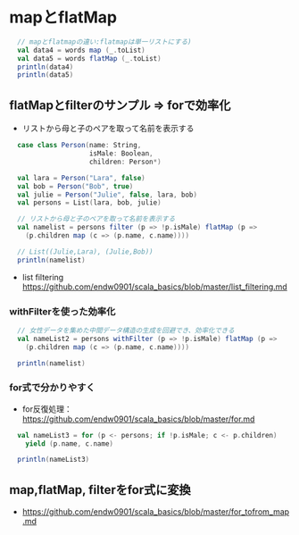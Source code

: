 # mapとflatMap

```scala
  // mapとflatmapの違い:flatmapは単一リストにする)
  val data4 = words map (_.toList)
  val data5 = words flatMap (_.toList)
  println(data4)
  println(data5)
```

## flatMapとfilterのサンプル => forで効率化
- リストから母と子のペアを取って名前を表示する
```scala
  case class Person(name: String,
                    isMale: Boolean,
                    children: Person*)

  val lara = Person("Lara", false)
  val bob = Person("Bob", true)
  val julie = Person("Julie", false, lara, bob)
  val persons = List(lara, bob, julie)

  // リストから母と子のペアを取って名前を表示する
  val namelist = persons filter (p => !p.isMale) flatMap (p =>
    (p.children map (c => (p.name, c.name))))

  // List((Julie,Lara), (Julie,Bob))
  println(namelist)
```
- list filtering https://github.com/endw0901/scala_basics/blob/master/list_filtering.md

### withFilterを使った効率化

```scala
  // 女性データを集めた中間データ構造の生成を回避でき、効率化できる
  val nameList2 = persons withFilter (p => !p.isMale) flatMap (p =>
    (p.children map (c => (p.name, c.name))))

  println(namelist)
```

### for式で分かりやすく
- for反復処理：https://github.com/endw0901/scala_basics/blob/master/for.md
```scala
  val nameList3 = for (p <- persons; if !p.isMale; c <- p.children)
    yield (p.name, c.name)

  println(nameList3)
```

## map,flatMap, filterをfor式に変換
- https://github.com/endw0901/scala_basics/blob/master/for_tofrom_map.md
